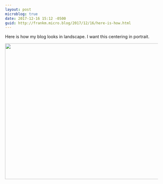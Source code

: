 ```yaml
---
layout: post
microblog: true
date: 2017-12-16 15:12 -0500
guid: http://frankm.micro.blog/2017/12/16/here-is-how.html
---
```

Here is how my blog looks in landscape. I want this centering in portrait.  

<img src="http://frankmcpherson.blog/uploads/2017/a3f7de8a22.jpg" width="600" height="450" />
